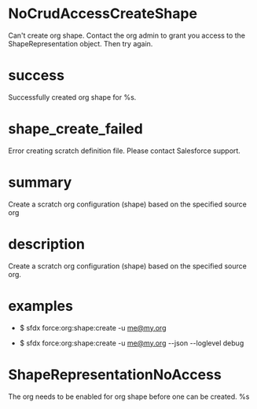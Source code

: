 # NoCrudAccessCreateShape

Can't create org shape. Contact the org admin to grant you access to the ShapeRepresentation object. Then try again.

# success

Successfully created org shape for %s.

# shape_create_failed

Error creating scratch definition file. Please contact Salesforce support.

# summary

Create a scratch org configuration (shape) based on the specified source org

# description

Create a scratch org configuration (shape) based on the specified source org.

# examples

- $ sfdx force:org:shape:create -u me@my.org

- $ sfdx force:org:shape:create -u me@my.org --json --loglevel debug

# ShapeRepresentationNoAccess

The org needs to be enabled for org shape before one can be created. %s
